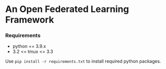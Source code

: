 # An Open Federated Learning Framework

### Requirements

* python == 3.9.x
* 3.2 <= tmux <= 3.3

Use `pip install -r requirements.txt` to install required python packages.
